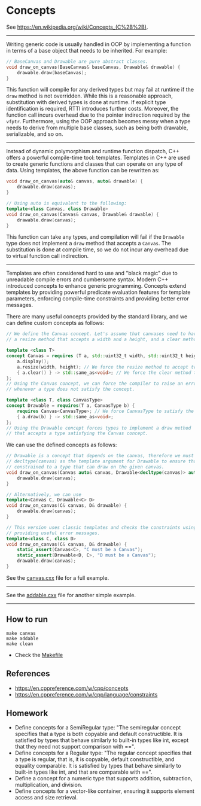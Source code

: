 # Concepts

See https://en.wikipedia.org/wiki/Concepts_(C%2B%2B).
***

Writing generic code is usually handled in OOP by implementing a function in terms of a base object that needs to be inherited. For example:
```c++
// BaseCanvas and Drawable are pure abstract classes.
void draw_on_canvas(BaseCanvas& baseCanvas, Drawable& drawable) {
    drawable.draw(baseCanvas);
}
```
This function will compile for any derived types but may fail at runtime if the `draw` method is not overridden.
While this is a reasonable approach, substitution with derived types is done at runtime. If explicit type identification is required, RTTI introduces further costs. Moreover, the function call incurs overhead due to the pointer indirection required by the `vfptr`. Furthermore, using the OOP approach becomes messy when a type needs to derive from multiple base classes, such as being both drawable, serializable, and so on.
***
Instead of dynamic polymorphism and runtime function dispatch, C++ offers a powerful compile-time tool: templates. Templates in C++ are used to create generic functions and classes that can operate on any type of data. Using templates, the above function can be rewritten as:
```c++
void draw_on_canvas(auto& canvas, auto& drawable) {
    drawable.draw(canvas);
}

// Using auto is equivalent to the following: 
template<class Canvas, class Drawable>
void draw_on_canvas(Canvas& canvas, Drawable& drawable) {
    drawable.draw(canvas);
}
```
This function can take any types, and compilation will fail if the `Drawable` type does not implement a `draw` method that accepts a `Canvas`. The substitution is done at compile time, so we do not incur any overhead due to virtual function call indirection.

***
Templates are often considered hard to use and "black magic" due to unreadable compile errors and cumbersome syntax. Modern C++ introduced concepts to enhance generic programming.
Concepts extend templates by providing powerful predicate evaluation features for template parameters, enforcing compile-time constraints and providing better error messages.

There are many useful concepts provided by the standard library, and we can define custom concepts as follows:
```c++
// We define the Canvas concept. Let's assume that canvases need to have a display method, 
// a resize method that accepts a width and a height, and a clear method.

template <class T>
concept Canvas = requires (T a, std::uint32_t width, std::uint32_t height) {
    a.display();
    a.resize(width, height); // We force the resize method to accept two uint32_t. 
    { a.clear() } -> std::same_as<void>; // We force the clear method to return void.
};
// Using the Canvas concept, we can force the compiler to raise an error early 
// whenever a type does not satisfy the concept. 

template <class T, class CanvasType>
concept Drawable = requires(T a, CanvasType b) {
    requires Canvas<CanvasType>; // We force CanvasType to satisfy the Canvas concept.
    { a.draw(b) } -> std::same_as<void>;
};
// Using the Drawable concept forces types to implement a draw method 
// that accepts a type satisfying the Canvas concept.
```
We can use the defined concepts as follows:
```c++
// Drawable is a concept that depends on the canvas, therefore we must explicitly specify
// decltype(canvas) as the template argument for Drawable to ensure that drawable is
// constrained to a type that can draw on the given canvas.
void draw_on_canvas(Canvas auto& canvas, Drawable<decltype(canvas)> auto& drawable) {
    drawable.draw(canvas);
}

// Alternatively, we can use
template<Canvas C, Drawable<C> D>
void draw_on_canvas(C& canvas, D& drawable) {
    drawable.draw(canvas);
}

// This version uses classic templates and checks the constraints using static_assert,
// providing useful error messages. 
template<class C, class D>
void draw_on_canvas(C& canvas, D& drawable) {
    static_assert(Canvas<C>, "C must be a Canvas");
    static_assert(Drawable<D, C>, "D must be a Canvas");
    drawable.draw(canvas);
}
```

See the [canvas.cxx](./canvas.cxx) file for a full example.
***
See the [addable.cxx](./addable.cxx) file for another simple example.
***
## How to run
```
make canvas
make addable
make clean
```
* Check the [Makefile](./Makefile)

## References
* https://en.cppreference.com/w/cpp/concepts
* https://en.cppreference.com/w/cpp/language/constraints

## Homework

* Define concepts for a SemiRegular type: "The semiregular concept specifies that a type is both copyable and default constructible. It is satisfied by types that behave similarly to built-in types like int, except that they need not support comparison with ==".
* Define concepts for a Regular type: "The regular concept specifies that a type is regular, that is, it is copyable, default constructible, and equality comparable. It is satisfied by types that behave similarly to built-in types like int, and that are comparable with ==".
* Define a concept for a numeric type that supports addition, subtraction, multiplication, and division.
* Define concepts for a vector-like container, ensuring it supports element access and size retrieval.